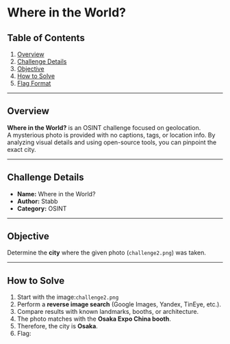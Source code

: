 # Where in the World?

## Table of Contents
1. [Overview](#overview)  
2. [Challenge Details](#challenge-details)  
3. [Objective](#objective)  
4. [How to Solve](#how-to-solve)  
5. [Flag Format](#flag-format)  

---

## Overview
**Where in the World?** is an OSINT challenge focused on geolocation.  
A mysterious photo is provided with no captions, tags, or location info. By analyzing visual details and using open-source tools, you can pinpoint the exact city.  

---

## Challenge Details
- **Name:** Where in the World?  
- **Author:** Stabb  
- **Category:** OSINT  

---

## Objective
Determine the **city** where the given photo (`challenge2.png`) was taken.  

---

## How to Solve
1. Start with the image:`challenge2.png`
2. Perform a **reverse image search** (Google Images, Yandex, TinEye, etc.).  
3. Compare results with known landmarks, booths, or architecture.  
4. The photo matches with the **Osaka Expo China booth**.  
5. Therefore, the city is **Osaka**.  
6. Flag:
```

```
